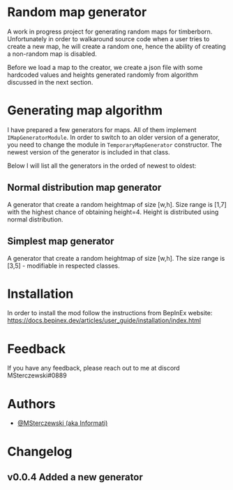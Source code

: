 
# Random map generator

A work in progress project for generating random maps for timberborn.
Unfortunately in order to walkaround source code when a user tries to create a new map, he will create a random one, hence the ability of creating a non-random map is disabled.

Before we load a map to the creator, we create a json file with some hardcoded values and heights generated randomly from algorithm discussed in the next section.
# Generating map algorithm
I have prepared a few generators for maps. All of them implement `IMapGeneratorModule`. In order to switch to an older version of a generator, you need to change the module in `TemporaryMapGenerator` constructor. 
The newest version of the generator is included in that class. 

Below I will list all the generators in the orded of newest to oldest:
## Normal distribution map generator
A generator that create a random heightmap of size [w,h]. Size range is [1,7] with the highest chance of obtaining height=4. Height is distributed using normal distribution.
## Simplest map generator
A generator that create a random heightmap of size [w,h]. The size range is [3,5] - modifiable in respected classes.


# Installation
In order to install the mod follow the instructions from BepInEx website:
https://docs.bepinex.dev/articles/user_guide/installation/index.html
    
# Feedback

If you have any feedback, please reach out to me at discord MSterczewski#0889

  
# Authors

- [@MSterczewski (aka Informati)](https://github.com/MSterczewski)

# Changelog
## v0.0.4 Added a new generator

  